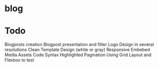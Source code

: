 # blog

# Todo
Blogposts creation
Blogpost presentation and filter
Logo Design in several resolutions
Clean Template Design (white or gray)
Responsive Embebed Media Assets
Code Syntax Highlighted
Pagination
Using Grid Layout and Flexbox to test